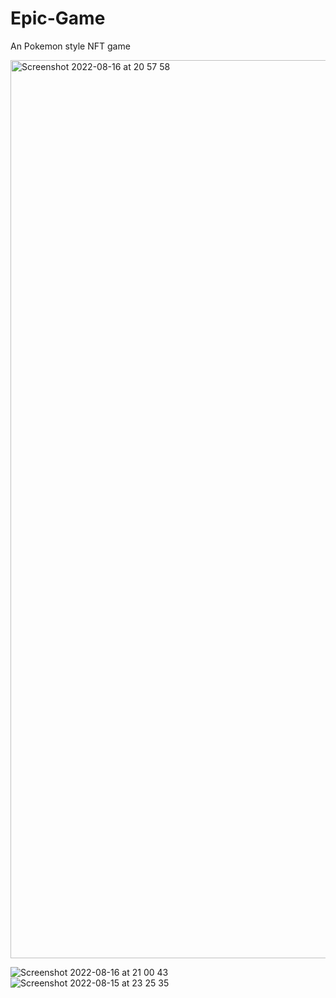 # Epic-Game
An Pokemon style NFT game


<img width="1437" alt="Screenshot 2022-08-16 at 20 57 58" src="https://user-images.githubusercontent.com/82000640/184974053-e1bca5bc-81e5-465a-95b7-91e6a347875b.png">

![Screenshot 2022-08-16 at 21 00 43](https://user-images.githubusercontent.com/82000640/184974067-f8844362-aff2-4bfd-9415-53141ea4e208.png)
![Screenshot 2022-08-15 at 23 25 35](https://user-images.githubusercontent.com/82000640/184974098-0f0fd1ee-1d2a-48cf-9bfa-aef76e639663.png)
